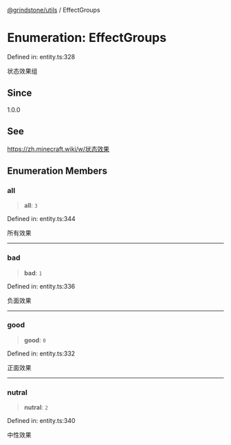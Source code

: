 [@grindstone/utils](../globals.md) / EffectGroups

# Enumeration: EffectGroups

Defined in: entity.ts:328

状态效果组

## Since

1.0.0

## See

https://zh.minecraft.wiki/w/状态效果

## Enumeration Members

### all

> **all**: `3`

Defined in: entity.ts:344

所有效果

***

### bad

> **bad**: `1`

Defined in: entity.ts:336

负面效果

***

### good

> **good**: `0`

Defined in: entity.ts:332

正面效果

***

### nutral

> **nutral**: `2`

Defined in: entity.ts:340

中性效果
